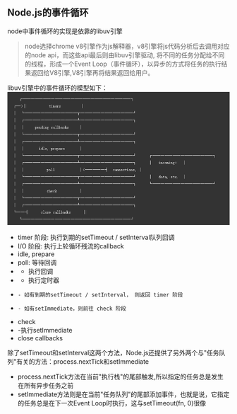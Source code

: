 

## Node.js的事件循环
node中事件循环的实现是依靠的libuv引擎
  > node选择chrome v8引擎作为js解释器，v8引擎将js代码分析后去调用对应的node api，而这些api最后则由libuv引擎驱动, 将不同的任务分配给不同的线程，形成一个Event Loop（事件循环），以异步的方式将任务的执行结果返回给V8引擎,V8引擎再将结果返回给用户。

libuv引擎中的事件循环的模型如下：
![libuv事件循环模型](libuv事件循环模型.png)

- timer 阶段: 执行到期的setTimeout / setInterval队列回调
- I/O 阶段: 执行上轮循环残流的callback
- idle, prepare
- poll: 等待回调
-   - 执行回调
-   - 执行定时器
-     - 如有到期的setTimeout / setInterval， 则返回 timer 阶段
-     - 如有setImmediate，则前往 check 阶段
- check
-   -执行setImmediate
- close callbacks

除了setTimeout和setInterval这两个方法，Node.js还提供了另外两个与"任务队列"有关的方法：process.nextTick和setImmediate  
  - process.nextTick方法在当前"执行栈"的尾部触发,所以指定的任务总是发生在所有异步任务之前
  - setImmediate方法则是在当前"任务队列"的尾部添加事件，也就是说，它指定的任务总是在下一次Event Loop时执行，这与setTimeout(fn, 0)很像